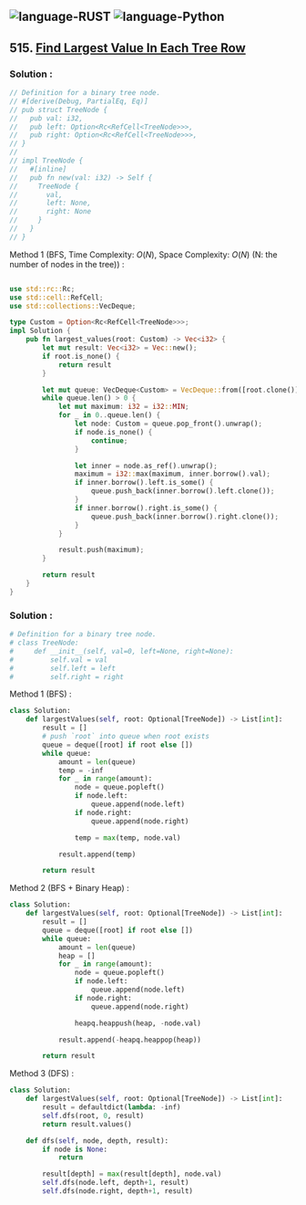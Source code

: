 ![language-RUST](https://img.shields.io/badge/RUST-8d4004?style=for-the-badge&logo=RUST)
![language-Python](https://img.shields.io/badge/Python-ffd43b?style=for-the-badge&logo=PYTHON)
---

## 515. [Find Largest Value In Each Tree Row](https://leetcode.com/problems/find-largest-value-in-each-tree-row)

### Solution :

```rust
// Definition for a binary tree node.
// #[derive(Debug, PartialEq, Eq)]
// pub struct TreeNode {
//   pub val: i32,
//   pub left: Option<Rc<RefCell<TreeNode>>>,
//   pub right: Option<Rc<RefCell<TreeNode>>>,
// }
//
// impl TreeNode {
//   #[inline]
//   pub fn new(val: i32) -> Self {
//     TreeNode {
//       val,
//       left: None,
//       right: None
//     }
//   }
// }
```

Method 1 (BFS, Time Complexity: $O(N)$, Space Complexity: $O(N)$ (N: the number of nodes in the tree)) :
```rust

use std::rc::Rc;
use std::cell::RefCell;
use std::collections::VecDeque;

type Custom = Option<Rc<RefCell<TreeNode>>>;
impl Solution {
    pub fn largest_values(root: Custom) -> Vec<i32> {
        let mut result: Vec<i32> = Vec::new();
        if root.is_none() {
            return result
        }

        let mut queue: VecDeque<Custom> = VecDeque::from([root.clone()]);
        while queue.len() > 0 {
            let mut maximum: i32 = i32::MIN;
            for _ in 0..queue.len() {
                let node: Custom = queue.pop_front().unwrap();
                if node.is_none() {
                    continue;
                }

                let inner = node.as_ref().unwrap();
                maximum = i32::max(maximum, inner.borrow().val);
                if inner.borrow().left.is_some() {
                    queue.push_back(inner.borrow().left.clone());
                }
                if inner.borrow().right.is_some() {
                    queue.push_back(inner.borrow().right.clone());
                }
            }

            result.push(maximum);
        }

        return result
    }
}
```

### Solution :

```python
# Definition for a binary tree node.
# class TreeNode:
#     def __init__(self, val=0, left=None, right=None):
#         self.val = val
#         self.left = left
#         self.right = right
```

Method 1 (BFS) :
```python
class Solution:
    def largestValues(self, root: Optional[TreeNode]) -> List[int]:
        result = []
        # push `root` into queue when root exists
        queue = deque([root] if root else [])
        while queue:
            amount = len(queue)
            temp = -inf
            for _ in range(amount):
                node = queue.popleft()
                if node.left:
                    queue.append(node.left)
                if node.right:
                    queue.append(node.right)

                temp = max(temp, node.val)

            result.append(temp)

        return result
```

Method 2 (BFS + Binary Heap) :
```python
class Solution:
    def largestValues(self, root: Optional[TreeNode]) -> List[int]:
        result = []
        queue = deque([root] if root else [])
        while queue:
            amount = len(queue)
            heap = []
            for _ in range(amount):
                node = queue.popleft()
                if node.left:
                    queue.append(node.left)
                if node.right:
                    queue.append(node.right)

                heapq.heappush(heap, -node.val)

            result.append(-heapq.heappop(heap))

        return result
```

Method 3 (DFS) :
```python
class Solution:
    def largestValues(self, root: Optional[TreeNode]) -> List[int]:
        result = defaultdict(lambda: -inf)
        self.dfs(root, 0, result)
        return result.values()

    def dfs(self, node, depth, result):
        if node is None:
            return

        result[depth] = max(result[depth], node.val)
        self.dfs(node.left, depth+1, result)
        self.dfs(node.right, depth+1, result)
```
